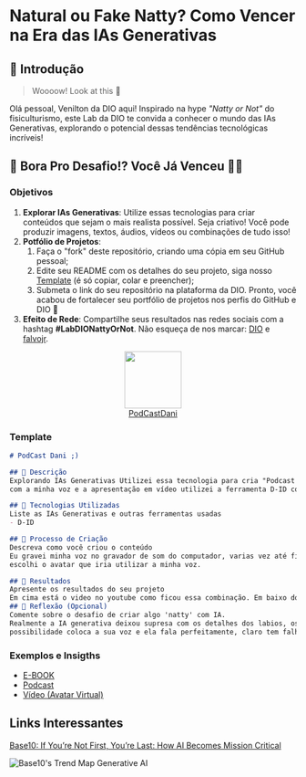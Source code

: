 # Natural ou Fake Natty? Como Vencer na Era das IAs Generativas

## 🚀 Introdução

> Woooow! Look at this 👀

Olá pessoal, Venilton da DIO aqui! Inspirado na hype _"Natty or Not"_ do fisiculturismo, este Lab da DIO te convida a conhecer o mundo das IAs Generativas, explorando o potencial dessas tendências tecnológicas incríveis!

## 🎯 Bora Pro Desafio!? Você Já Venceu 💪🤓

### Objetivos

1. **Explorar IAs Generativas**: Utilize essas tecnologias para criar conteúdos que sejam o mais realista possível. Seja criativo! Você pode produzir imagens, textos, áudios, vídeos ou combinações de tudo isso!
1. **Potfólio de Projetos**:
    1. Faça o "fork" deste repositório, criando uma cópia em seu GitHub pessoal;
    2. Edite seu README com os detalhes do seu projeto, siga nosso [Template](#template) (é só copiar, colar e preencher);
    3. Submeta o link do seu repositório na plataforma da DIO. Pronto, você acabou de fortalecer seu portfólio de projetos nos perfis do GitHub e DIO 🚀
1. **Efeito de Rede**: Compartilhe seus resultados nas redes sociais com a hashtag **#LabDIONattyOrNot**. Não esqueça de nos marcar: [DIO](https://www.linkedin.com/school/dio-makethechange) e [falvojr](https://www.linkedin.com/in/falvojr).
   

<div align="center">
<img src= "https://github.com/Daniela2319/lab-natty-or-not/assets/106537496/1f1299bf-dfe7-43f4-b29f-6c8a9dff4cd5" width= 100 >
 </div>
 <div align="center">
 <a href="https://youtu.be/V1eNXG7QmeA?si=yDdqVbu0s3bOpoHv"> PodCastDani </a>
 </div>

 
### Template

```markdown
# PodCast Dani ;)

## 📒 Descrição
Explorando IAs Generativas Utilizei essa tecnologia para cria "Podcast Dani"
com a minha voz e a apresentação em vídeo utilizei a ferramenta D-ID combinações bem sucedidas!

## 🤖 Tecnologias Utilizadas
Liste as IAs Generativas e outras ferramentas usadas
- D-ID

## 🧐 Processo de Criação
Descreva como você criou o conteúdo
Eu gravei minha voz no gravador de som do computador, varias vez até fica bom. No site D-ID na opão vídeo
escolhi o avatar que iria utilizar a minha voz. 

## 🚀 Resultados
Apresente os resultados do seu projeto
Em cima está o video no youtube como ficou essa combinação. Em baixo do clip animação.
## 💭 Reflexão (Opcional)
Comente sobre o desafio de criar algo 'natty' com IA.
Realmente a IA generativa deixou supresa com os detalhes dos labios, os movimentos dos braços,
possibilidade coloca a sua voz e ela fala perfeitamente, claro tem falhas! mas são minimas. 
```

### Exemplos e Insigths

- [E-BOOK](/exemplos/E-BOOK.md)
- [Podcast](/exemplos/PODCAST.md)
- [Vídeo (Avatar Virtual)](/exemplos/VIDEO.md)

## Links Interessantes

[Base10: If You’re Not First, You’re Last: How AI Becomes Mission Critical](https://base10.vc/post/generative-ai-mission-critical/)

![Base10's Trend Map Generative AI](https://github.com/digitalinnovationone/lab-natty-or-not/assets/730492/f4df26e8-f8f7-4419-8252-c69d73ea930c)
